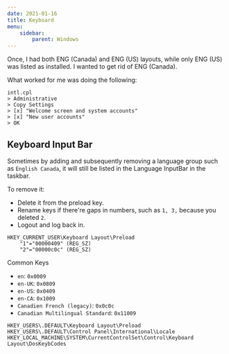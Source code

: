 ```yaml
---
date: 2021-01-16
title: Keyboard
menu:
    sidebar:
        parent: Windows
---
```


Once, I had both ENG (Canada) and ENG (US) layouts,
while only ENG (US) was listed as installed.
I wanted to get rid of ENG (Canada).

What worked for me was doing the following:
```
intl.cpl 
> Administrative 
> Copy Settings 
> [x] "Welcome screen and system accounts"
> [x] "New user accounts"
> OK
```


## Keyboard Input Bar
Sometimes by adding and subsequently removing a language group such as `English Canada`, it will still be listed in the Language InputBar in the taskbar. 

To remove it:

- Delete it from the preload key.
- Rename keys if there're gaps in numbers, such as `1, 3,` because you deleted `2`.
- Logout and log back in.

```
HKEY_CURRENT_USER\Keyboard Layout\Preload
    "1"="00000409" (REG_SZ)
    "2"="00000c0c" (REG_SZ)
```

Common Keys

- `en`: `0x0009`
- `en-UK`: `0x0809`
- `en-US`: `0x0409`
- `en-CA`: `0x1009`
- `Canadien French (legacy)`: `0x0c0c`
- `Canadian Multilingual Standard`: `0x11009`


```
HKEY_USERS\.DEFAULT\Keyboard Layout\Preload
HKEY_USERS\.DEFAULT\Control Panel\International\Locale
HKEY_LOCAL_MACHINE\SYSTEM\CurrentControlSet\Control\Keyboard Layout\DosKeybCodes
```



